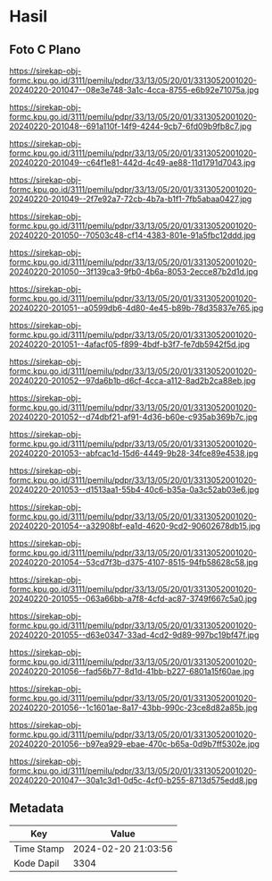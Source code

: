 # Hasil

## Foto C Plano

https://sirekap-obj-formc.kpu.go.id/3111/pemilu/pdpr/33/13/05/20/01/3313052001020-20240220-201047--08e3e748-3a1c-4cca-8755-e6b92e71075a.jpg

https://sirekap-obj-formc.kpu.go.id/3111/pemilu/pdpr/33/13/05/20/01/3313052001020-20240220-201048--691a110f-14f9-4244-9cb7-6fd09b9fb8c7.jpg

https://sirekap-obj-formc.kpu.go.id/3111/pemilu/pdpr/33/13/05/20/01/3313052001020-20240220-201049--c64f1e81-442d-4c49-ae88-11d1791d7043.jpg

https://sirekap-obj-formc.kpu.go.id/3111/pemilu/pdpr/33/13/05/20/01/3313052001020-20240220-201049--2f7e92a7-72cb-4b7a-b1f1-7fb5abaa0427.jpg

https://sirekap-obj-formc.kpu.go.id/3111/pemilu/pdpr/33/13/05/20/01/3313052001020-20240220-201050--70503c48-cf14-4383-801e-91a5fbc12ddd.jpg

https://sirekap-obj-formc.kpu.go.id/3111/pemilu/pdpr/33/13/05/20/01/3313052001020-20240220-201050--3f139ca3-9fb0-4b6a-8053-2ecce87b2d1d.jpg

https://sirekap-obj-formc.kpu.go.id/3111/pemilu/pdpr/33/13/05/20/01/3313052001020-20240220-201051--a0599db6-4d80-4e45-b89b-78d35837e765.jpg

https://sirekap-obj-formc.kpu.go.id/3111/pemilu/pdpr/33/13/05/20/01/3313052001020-20240220-201051--4afacf05-f899-4bdf-b3f7-fe7db5942f5d.jpg

https://sirekap-obj-formc.kpu.go.id/3111/pemilu/pdpr/33/13/05/20/01/3313052001020-20240220-201052--97da6b1b-d6cf-4cca-a112-8ad2b2ca88eb.jpg

https://sirekap-obj-formc.kpu.go.id/3111/pemilu/pdpr/33/13/05/20/01/3313052001020-20240220-201052--d74dbf21-af91-4d36-b60e-c935ab369b7c.jpg

https://sirekap-obj-formc.kpu.go.id/3111/pemilu/pdpr/33/13/05/20/01/3313052001020-20240220-201053--abfcac1d-15d6-4449-9b28-34fce89e4538.jpg

https://sirekap-obj-formc.kpu.go.id/3111/pemilu/pdpr/33/13/05/20/01/3313052001020-20240220-201053--d1513aa1-55b4-40c6-b35a-0a3c52ab03e6.jpg

https://sirekap-obj-formc.kpu.go.id/3111/pemilu/pdpr/33/13/05/20/01/3313052001020-20240220-201054--a32908bf-ea1d-4620-9cd2-90602678db15.jpg

https://sirekap-obj-formc.kpu.go.id/3111/pemilu/pdpr/33/13/05/20/01/3313052001020-20240220-201054--53cd7f3b-d375-4107-8515-94fb58628c58.jpg

https://sirekap-obj-formc.kpu.go.id/3111/pemilu/pdpr/33/13/05/20/01/3313052001020-20240220-201055--063a66bb-a7f8-4cfd-ac87-3749f667c5a0.jpg

https://sirekap-obj-formc.kpu.go.id/3111/pemilu/pdpr/33/13/05/20/01/3313052001020-20240220-201055--d63e0347-33ad-4cd2-9d89-997bc19bf47f.jpg

https://sirekap-obj-formc.kpu.go.id/3111/pemilu/pdpr/33/13/05/20/01/3313052001020-20240220-201056--fad56b77-8d1d-41bb-b227-6801a15f60ae.jpg

https://sirekap-obj-formc.kpu.go.id/3111/pemilu/pdpr/33/13/05/20/01/3313052001020-20240220-201056--1c1601ae-8a17-43bb-990c-23ce8d82a85b.jpg

https://sirekap-obj-formc.kpu.go.id/3111/pemilu/pdpr/33/13/05/20/01/3313052001020-20240220-201056--b97ea929-ebae-470c-b65a-0d9b7ff5302e.jpg

https://sirekap-obj-formc.kpu.go.id/3111/pemilu/pdpr/33/13/05/20/01/3313052001020-20240220-201047--30a1c3d1-0d5c-4cf0-b255-8713d575edd8.jpg


## Metadata

| Key        | Value               |
| ---------- | ------------------- |
| Time Stamp | 2024-02-20 21:03:56 |
| Kode Dapil | 3304                |



